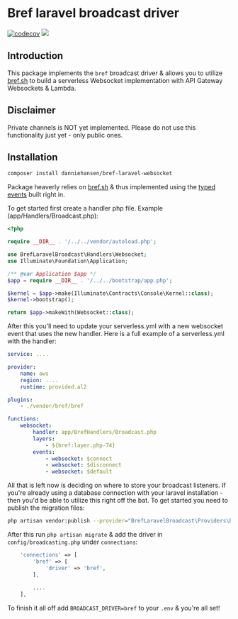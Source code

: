 # Bref laravel broadcast driver
[![codecov](https://codecov.io/gh/danniehansen/bref-laravel-broadcast/branch/master/graph/badge.svg)](https://codecov.io/gh/danniehansen/bref-laravel-broadcast)
![](https://github.com/danniehansen/bref-laravel-broadcast/workflows/Test%20workflow/badge.svg?branch=master)

## Introduction

This package implements the `bref` broadcast driver & allows you to utilize [bref.sh](https://bref.sh/) to build a serverless Websocket implementation with API Gateway Websockets & Lambda.

## Disclaimer
Private channels is NOT yet implemented. Please do not use this functionality just yet - only public ones.

## Installation

```bash
composer install danniehansen/bref-laravel-websocket
```

Package heaverly relies on [bref.sh](https://bref.sh/) & thus implemented using the [typed events](https://bref.sh/docs/function/handlers.html#websocket-events) built right in.

To get started first create a handler php file. Example (app/Handlers/Broadcast.php):

```php
<?php

require __DIR__ . '/../../vendor/autoload.php';

use BrefLaravelBroadcast\Handlers\Websocket;
use Illuminate\Foundation\Application;

/** @var Application $app */
$app = require __DIR__ . '/../../bootstrap/app.php';

$kernel = $app->make(Illuminate\Contracts\Console\Kernel::class);
$kernel->bootstrap();

return $app->makeWith(Websocket::class);
```

After this you'll need to update your serverless.yml with a new websocket event that uses the new handler. Here is a full example of a serverless.yml with the handler:

```yml
service: ....

provider:
    name: aws
    region: ....
    runtime: provided.al2

plugins:
    - ./vendor/bref/bref

functions:
    websocket:
        handler: app/BrefHandlers/Broadcast.php
        layers:
            - ${bref:layer.php-74}
        events:
            - websocket: $connect
            - websocket: $disconnect
            - websocket: $default
```

All that is left now is deciding on where to store your broadcast listeners. If you're already using a database connection with your laravel installation - then you'd be able to utilize this right off the bat. To get started you need to publish the migration files:

```bash
php artisan vendor:publish --provider="BrefLaravelBroadcast\Providers\BroadcastServiceProvider" --tag=public --force
```

After this run ``php artisan migrate`` & add the driver in ``config/broadcasting.php`` under ``connections``:

```php
    'connections' => [
        'bref' => [
            'driver' => 'bref',
        ],
        
        ....
    ],
```

To finish it all off add ``BROADCAST_DRIVER=bref`` to your ``.env`` & you're all set!
